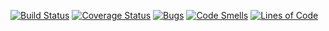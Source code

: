 [![Build Status](https://travis-ci.org/Haaizenberg/TestingLabs.svg?branch=master)](https://travis-ci.org/Haaizenberg/TestingLabs)
[![Coverage Status](https://coveralls.io/repos/github/Haaizenberg/TestingLabs/badge.svg?branch=master)](https://coveralls.io/github/Haaizenberg/TestingLabs?branch=master)
[![Bugs](https://sonarcloud.io/api/project_badges/measure?project=Haaizenberg_TestingLabs&metric=bugs)](https://sonarcloud.io/dashboard?id=Haaizenberg_TestingLabs)
[![Code Smells](https://sonarcloud.io/api/project_badges/measure?project=Haaizenberg_TestingLabs&metric=code_smells)](https://sonarcloud.io/dashboard?id=Haaizenberg_TestingLabs)
[![Lines of Code](https://sonarcloud.io/api/project_badges/measure?project=Haaizenberg_TestingLabs&metric=ncloc)](https://sonarcloud.io/dashboard?id=Haaizenberg_TestingLabs)

